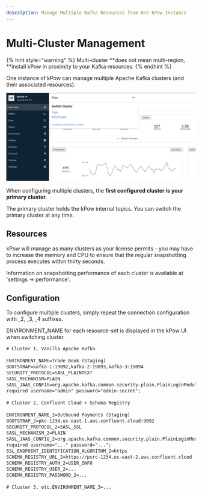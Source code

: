 ```yaml
---
description: Manage Multiple Kafka Resources from One kPow Instance
---
```


# Multi-Cluster Management

{% hint style="warning" %}
Multi-cluster **does not mean multi-region, **install kPow in proximity to your Kafka resources.
{% endhint %}

One instance of kPow can manage multiple Apache Kafka clusters (and their associated resources).

![kPow Switch Clusters UI](../.gitbook/assets/cluster-switch.png)

When configuring multiple clusters, the **first configured cluster is your primary cluster.**

The primary cluster holds the kPow internal topics. You can switch the primary cluster at any time.

## Resources

kPow will manage as many clusters as your license permits - you may have to increase the memory and CPU to ensure that the regular snapshotting process executes within thirty seconds.

Information on snapshotting performance of each cluster is available at 'settings -> performance'.

## Configuration

To configure multiple clusters, simply repeat the connection configuration with \_2, \_3, \_4 suffixes.

ENVIRONMENT_NAME for each resource-set is displayed in the kPow UI when switching cluster.

```
# Cluster 1, Vanilla Apache Kafka

ENVIRONMENT_NAME=Trade Book (Staging)
BOOTSTRAP=kafka-1:19092,kafka-2:19093,kafka-3:19094
SECURITY_PROTOCOL=SASL_PLAINTEXT
SASL_MECHANISM=PLAIN
SASL_JAAS_CONFIG=org.apache.kafka.common.security.plain.PlainLoginModule required username="admin" password="admin-secret";

# Cluster 2, Confluent Cloud + Schema Registry

ENVIRONMENT_NAME_2=Outbound Payments (Staging)
BOOTSTRAP_2=pkc-1234.us-east-1.aws.confluent.cloud:9092
SECURITY_PROTOCOL_2=SASL_SSL
SASL_MECHANISM_2=PLAIN
SASL_JAAS_CONFIG_2=org.apache.kafka.common.security.plain.PlainLoginModule required username="..." password="...";
SSL_ENDPOINT_IDENTIFICATION_ALGORITHM_2=https
SCHEMA_REGISTRY_URL_2=https://psrc-1234.us-east-2.aws.confluent.cloud
SCHEMA_REGISTRY_AUTH_2=USER_INFO
SCHEMA_REGISTRY_USER_2=...
SCHEMA_REGISTRY_PASSWORD_2=...

# Cluster 3, etc.ENVIRONMENT_NAME_3=...
```

